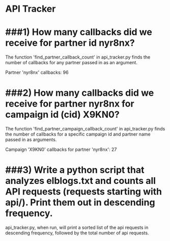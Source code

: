 # API Tracker

###1) How many callbacks did we receive for partner id nyr8nx?
===

The function 'find_partner_callback_count' in api_tracker.py finds the number of callbacks for any partner passed in as an argument.

Partner 'nyr8nx' callbacks: 96

###2) How many callbacks did we receive for partner nyr8nx for campaign id (cid) X9KN0?
===

The function 'find_partner_campaign_callback_count' in api_tracker.py finds the number
of callbacks for a specific campaign id and partner name passed in as arguments.

Campaign 'X9KN0' callbacks for partner 'nyr8nx': 27

###3) Write a python script that analyzes elblogs.txt and counts all API requests (requests starting with api/). Print them out in descending frequency.
===

api_tracker.py, when run, will print a sorted list of the api requests in descending
frequency, followed by the total number of api requests.
